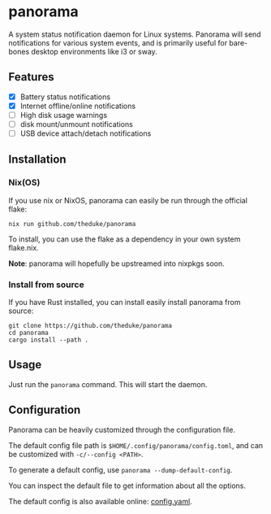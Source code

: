 # panorama

A system status notification daemon for Linux systems.
Panorama will send notifications for various system events, and is primarily
useful for bare-bones desktop environments like i3 or sway.

## Features

- [x] Battery status notifications
- [x] Internet offline/online notifications
- [ ] High disk usage warnings
- [ ] disk mount/unmount notifications
- [ ] USB device attach/detach notifications

## Installation

### Nix(OS)

If you use nix or NixOS, panorama can easily be run through the official flake:

```
nix run github.com/theduke/panorama
```

To install, you can use the flake as a dependency in your own system flake.nix.

**Note**: panorama will hopefully be upstreamed into nixpkgs soon.

### Install from source

If you have Rust installed, you can install easily install panorama from source:

```
git clone https://github.com/theduke/panorama
cd panorama
cargo install --path .
```

## Usage

Just run the `panorama` command.
This will start the daemon.

## Configuration

Panorama can be heavily customized through the configuration file.

The default config file path is `$HOME/.config/panorama/config.toml`, and can
be customized with `-c/--config <PATH>`.

To generate a default config, use `panorama --dump-default-config`.

You can inspect the default file to get information about all the options.

The default config is also available online: [config.yaml](./config.yaml).

